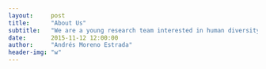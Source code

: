```yaml
---
layout:     post
title:      "About Us"
subtitle:   "We are a young research team interested in human diversity and population genetics. We are applying genomic and computational tools to answer research questions about human evolution with particular interest in populations from the Americas and the Pacific. The scope of our projects range from population structure, demographic inference, selection and adaptive evolution, to functional and biomedical implications of human genetic variation. We are also applying similar population genetic approaches to other species relevant to Mexican and Latin American biodiversity."
date:       2015-11-12 12:00:00
author:     "Andrés Moreno Estrada"
header-img: "w"
---
```

